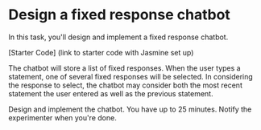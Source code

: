 # Design a fixed response chatbot

In this task, you'll design and implement a fixed response chatbot. 

[Starter Code] (link to starter code with Jasmine set up)

The chatbot will store a list of fixed responses. When the user types a statement, one of several fixed responses will be selected. In considering the response to select, the chatbot may consider both the most recent statement the user entered as well as the previous statement.

Design and implement the chatbot. You have up to 25 minutes. Notify the experimenter when you're done.

